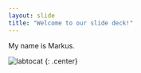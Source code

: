 ```yaml
---
layout: slide
title: "Welcome to our slide deck!"
---
```


My name is Markus.

![labtocat](https://octodex.github.com/images/labtocat.png)
{: .center}
